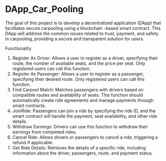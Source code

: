 # DApp_Car_Pooling
The goal of this project is to develop a decentralized application (DApp) that facilitates secure carpooling using a blockchain -based smart contract. This DApp will address the  common issues related to trust, payment, and safety in carpooling, providing a secure and transparent solution for users. 

Functionality  
1. Register As Driver: Allows a user to register as a driver, specifying their route, the number of available seats, and the price per seat. Only registered users can call this function. 
2. Register As Passenger: Allows a user to register as a passenger, specifying their desired route. Only registered users can call this function. 
3. Find Carpool Match: Matches passengers with drivers based on compatible routes and availability of seats. This function should automatically create ride agreements and manage payments through smart contracts.  
4. JoinRide: Passengers can join a ride by specifying the ride ID, and the smart contract will handle the payment, seat availability, and other ride details.
5. Withdraw Earnings: Drivers can use this function to withdraw their earnings from completed rides.
6. Cancel Ride: Allows drivers or passengers to cancel a ride, triggering a refund if applicable.
7. Get Ride Details: Retrieves the details of a specific ride, including information about the driver, passengers, route, and payment status.  
